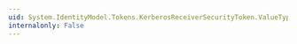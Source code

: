 ```yaml
---
uid: System.IdentityModel.Tokens.KerberosReceiverSecurityToken.ValueTypeUri
internalonly: False
---
```

